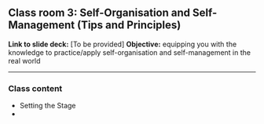 ## Class room 3: Self-Organisation and Self-Management (Tips and Principles)
**Link to slide deck:** [To be provided]
**Objective:** equipping you with the knowledge to practice/apply self-organisation and self-management in the real world

---
### Class content
- Setting the Stage
- 
